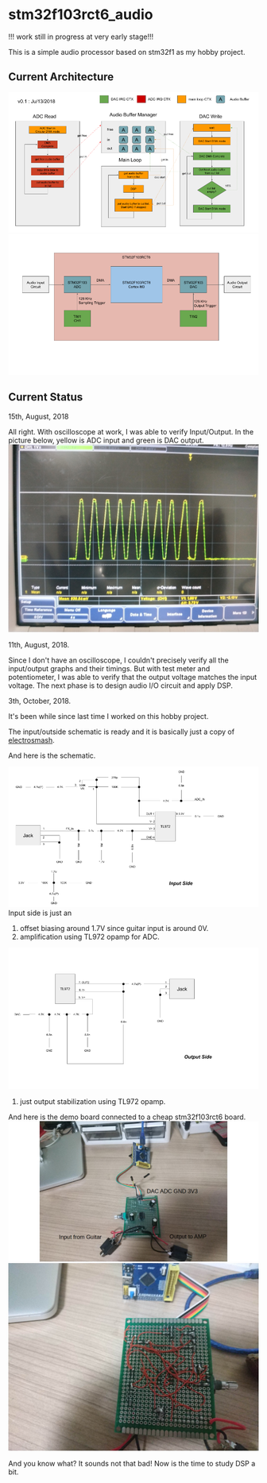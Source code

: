 # stm32f103rct6_audio

!!! work still in progress at very early stage!!!

This is a simple audio processor based on stm32f1 as my hobby project.

## Current Architecture
![Architecture](doc/audio_flow.png "Audio Flow")
![Hardware Block](doc/hw_arch.png "hardware block")

## Current Status
15th, August, 2018

All right. With oscilloscope at work, I was able to verify Input/Output.
In the picture below, yellow is ADC input and green is DAC output.
![Measure](doc/oscilloscope.jpg "oscilloscope")

11th, August, 2018.

Since I don't have an oscilloscope, I couldn't precisely verify all the input/output graphs and their timings.
But with test meter and potentiometer, I was able to verify that the output voltage matches the input voltage.
The next phase is to design audio I/O circuit and apply DSP.

3th, October, 2018.

It's been while since last time I worked on this hobby project.

The input/outside schematic is ready and it is basically just a copy of [electrosmash](https://www.electrosmash.com/pedalshield-uno).

And here is the schematic.

![Input Side](doc/input_side.png)
Input side is just an
1. offset biasing around 1.7V since guitar input is around 0V.
2. amplification using TL972 opamp for ADC.

![Output Side](doc/output_side.png)
1. just output stabilization using TL972 opamp.

And here is the demo board connected to a cheap stm32f103rct6 board.
![Demo Board](doc/prototype.png)
![Demo Board Back](doc/prototype_back.jpg)

And you know what? It sounds not that bad!
Now is the time to study DSP a bit.
